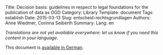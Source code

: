 Title: Decision basis: guidelines in respect to legal foundations for the publication of data as OGD
Category: Library
Template: document
Tags: establish
Date: 2015-03-13
Slug: entscheid-rechtsgrundlagen
Authors: Anne Wiedmer, Corinna Seiberth
Summary:
Lang: en

<em>Translations are not yet available everywhere: let us know if you need this content in your language.</em>

This document is [available in German](/de/library/entscheid-rechtsgrundlagen).
